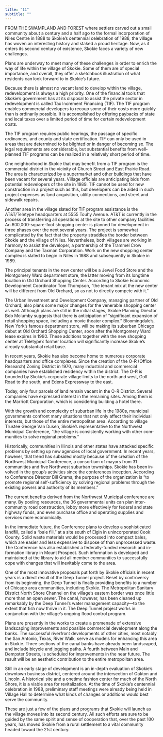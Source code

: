 ```yaml
---
title: "11"
subtitle: ""
---
```


FROM THE SWAMPLAND AND FOREST where settlers carved out a small community about a century and a half ago to the formal incorporation of Niles Centre in 1888 to Skokie’s centennial celebra­tion of 1988, the village has woven an interesting his­tory and staked a proud heritage. Now, as it enters its second century of existence, Skokie faces a variety of new challenges.
 
Plans are underway to meet many of these challenges in order to enrich the way of life within the vil­lage of Skokie. Some of them are of special importance, and overall, they offer a sketchbook illus­tration of what residents can look forward to in Sko­kie’s future.
 
Because there is almost no vacant land to develop within the village, redevelopment is always a high pri­ority. One of the financial tools that Skokie’s govern­ment has at its disposal to assist the private sector in redevelopment is called Tax Increment Financing (TIF). The TIF program enables commercial devel­opers to recoup some of their costs more quickly than is ordinarily possible. It is accomplished by offering paybacks of state and local taxes over a limited period of time for certain redevelopment costs.
 
The TIF program requires public hearings, the pas­sage of specific ordinances, and county and state cer­tification. TIF can only be used in areas that are determined to be blighted or in danger of becoming so. The legal requirements are considerable, but sub­stantial benefits from well-planned TIF programs can be realized in a relatively short period of time.
 
One neighborhood in Skokie that may benefit from a TIF program is the commercial district in the vicinity of Church Street and East Prairie Road. The area is characterized by a supermarket and other buildings that have been vacant for several years. Vil­lage officials are anticipating bids from potential rede­velopers of the site in 1989. TIF cannot be used for new construction in a project such as this, but devel­opers can be aided in such project expenses as land acquisition, utility connections, and street and side­walk repairs.
 
Another area in the village slated for TIF program assistance is the AT&T/Teletype headquarters at 5555 Touhy Avenue. AT&T is currently in the pro­cess of transferring all operations at the site to other company facilities. An 800,000-square-foot shop­ping center is planned for development in three phases over the next several years. The project is somewhat complicated by the fact that the property straddles the border between Skokie and the village of Niles. Nevertheless, both villages are working in harmony to assist the developer, a partnership of the Trammel Crow Company and the Taxman Corpora­tion. Work on the new shopping center complex is slated to begin in Niles in 1988 and subsequently in Skokie in 1989.
 
The principal tenants in the new center will be a Jewel Food Store and the Montgomery Ward depart­ment store, the latter moving from its longtime loca­tion in Old Orchard Shopping Center. According to Skokie Economic Development Coordinator Tom Thompson, “the tenant mix at the new center will be different from Old Orchard, so as not to directly com­pete with it.”
 
The Urban Investment and Development Com­pany, managing partner of Old Orchard, also plans some major changes for the venerable shopping cen­ter as well. Although plans are still in the initial stages, Skokie Planning Director Bob Molumby suggests that there is anticipation of “significant expansion of retail shopping space, including a movie theater complex.” Bloomingdale’s, New York’s famous department store, will be making its suburban Chicago debut at Old Orchard Shopping Center, soon after the Mont­gomery Ward lease expires in 1990. These additions together with the new shopping center at Teletype’s former location will significantly increase Skokie’s already substantial retail base.
 
In recent years, Skokie has also become home to numerous corporate headquarters and office com­plexes. Since the creation of the O-R (Office Research) Zoning District in 1970, many industrial and commercial companies have established residency within the district. The O-R is bounded by Skokie’s corporate village limits to the north and west, Golf Road to the south, and Edens Expressway to the east.
 
Today, only four parcels of land remain vacant in the O-R District. Several companies have expressed interest in the remaining sites. Among them is the Marriott Corporation, which is considering building a hotel there.
 
With the growth and complexity of suburban life in the 1980s, municipal governments confront many situations that not only affect their individual interests, but those of the entire metropolitan area. According to village Trustee George Van Dusen, Skokie’s repre­sentative to the Northwest Municipal Conference, “the village is consistently working with other com­munities to solve regional problems.”
 
Historically, communities in Illinois and other states have attacked specific problems by setting up new agencies of local government. In recent years, how­ever, that trend has subsided mostly because of the creation of the Northwest Municipal Conference, a consortium of mayors from 31 communities and five Northwest suburban townships. Skokie has been in­volved in the group’s activities since the conferences inception. According to Conference Director Bill Grams, the purpose of the organization is “to pro­mote regional self-sufficiency by solving regional problems through the existing powers and authority of its members.”
 
The current benefits derived from the Northwest Municipal conference are many. By pooling re­sources, the 36 governmental units can plan inter-community road construction, lobby more effectively for federal and state highway funds, and even pur­chase office and operating supplies and services more economically.
 
In the immediate future, the Conference plans to develop a sophisticated landfill, called a “bale fill,” at a site south of Elgin in unincorporated Cook County. Solid waste materials would be processed into com­pact bales, which are easier and less expensive to dis­pose of than unprocessed waste. The Conference has also established a federally-funded research and in­formation library in Mount Prospect. Such informa­tion is developed and maintained at the library to aid all member communities to successfully cope with changes that will inevitably come to the area.
 
One of the most innovative proposals put forth by Skokie officials in recent years is a direct result of the Deep Tunnel project. Beset by controversy from its beginning, the Deep Tunnel is finally providing bene­fits to a number of Chicago area communities, includ­ing Skokie. The Metropolitan Sanitary District North Shore Channel on the village’s eastern border was once little more than an open sewer. The canal, how­ever, has been cleaned up remarkably by the Deep Tunnel’s water management capacity—to the extent that fish now thrive in it. The Deep Tunnel project works in conjunction with the village’s ongoing flood control program.
 
Plans are presently in the works to create a prome­nade of extensive landscaping improvements and possible commercial development along the banks. The successful riverfront developments of other cit­ies, most notably the San Antonio, Texas, River Walk, serve as models for enhancing this area in Skokie. Three sections of the canal banks have already been landscaped, and include bicycle and jogging paths. A fourth between Main and Dempster Streets, is sched­uled for improvements in the near future. The result will be an aesthetic contribution to the entire metro­politan area.
 
Still in an early stage of development is an in-depth evaluation of Skokie’s downtown business district, centered around the intersection of Oakton and Lin­coln. A historical site and a onetime fashion center for much of the North Shore, it is a viable area for revital­ization. At the time of Skokie’s centennial celebration in 1988, preliminary staff meetings were already be­ing held in Village Hall to determine what kinds of changes or additions would best serve the community.
 
These are just a few of the plans and programs that Skokie will launch as the village moves into its second century. All such efforts are sure to be guided by the same spirit and sense of cooperation that, over the past 100 years, has moved Skokie from a rural settlement to a vital community headed toward the 21st century.

